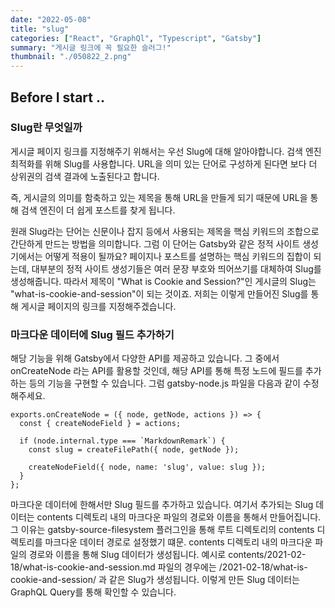 ```yaml
---
date: "2022-05-08"
title: "slug"
categories: ["React", "GraphQl", "Typescript", "Gatsby"]
summary: "게시글 링크에 꼭 필요한 슬러그!"
thumbnail: "./050822_2.png"
---
```


## Before I start ..

### Slug란 무엇일까

게시글 페이지 링크를 지정해주기 위해서는 우선 Slug에 대해 알아야합니다.
검색 엔진 최적화를 위해 Slug를 사용합니다.
URL을 의미 있는 단어로 구성하게 된다면 보다 더 상위권의 검색 결과에 노출된다고 합니다.

즉, 게시글의 의미를 함축하고 있는 제목을 통해 URL을 만들게 되기 때문에 URL을 통해 검색 엔진이 더 쉽게 포스트를 찾게 됩니다.

원래 Slug라는 단어는 신문이나 잡지 등에서 사용되는 제목을 핵심 키워드의 조합으로 간단하게 만드는 방법을 의미합니다.
그럼 이 단어는 Gatsby와 같은 정적 사이트 생성기에서는 어떻게 적용이 될까요?
페이지나 포스트를 설명하는 핵심 키워드의 집합이 되는데, 대부분의 정적 사이트 생성기들은 여러 문장 부호와 띄어쓰기를 대체하여 Slug를 생성해줍니다.
따라서 제목이 "What is Cookie and Session?"인 게시글의 Slug는 "what-is-cookie-and-session"이 되는 것이죠.
저희는 이렇게 만들어진 Slug를 통해 게시글 페이지의 링크를 지정해주겠습니다.

### 마크다운 데이터에 Slug 필드 추가하기

해당 기능을 위해 Gatsby에서 다양한 API를 제공하고 있습니다.
그 중에서 onCreateNode 라는 API를 활용할 것인데, 해당 API를 통해 특정 노드에 필드를 추가하는 등의 기능을 구현할 수 있습니다.
그럼 gatsby-node.js 파일을 다음과 같이 수정해주세요.

```
exports.onCreateNode = ({ node, getNode, actions }) => {
  const { createNodeField } = actions;

  if (node.internal.type === `MarkdownRemark`) {
    const slug = createFilePath({ node, getNode });

    createNodeField({ node, name: 'slug', value: slug });
  }
};
```

마크다운 데이터에 한해서만 Slug 필드를 추가하고 있습니다.
여기서 추가되는 Slug 데이터는 contents 디렉토리 내의 마크다운 파일의 경로와 이름을 통해서 만들어집니다.
그 이유는 gatsby-source-filesystem 플러그인을 통해 루트 디렉토리의 contents 디렉토리를 마크다운 데이터 경로로 설정했기 떄문.
contents 디렉토리 내의 마크다운 파일의 경로와 이름을 통해 Slug 데이터가 생성됩니다.
예시로 contents/2021-02-18/what-is-cookie-and-session.md 파일의 경우에는 /2021-02-18/what-is-cookie-and-session/ 과 같은 Slug가 생성됩니다.
이렇게 만든 Slug 데이터는 GraphQL Query를 통해 확인할 수 있습니다.
